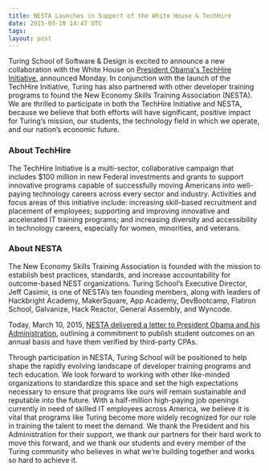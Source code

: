 ```yaml
---
title: NESTA Launches in Support of the White House & TechHire
date: 2015-03-10 14:47 UTC
tags:
layout: post
---
```


Turing School of Software & Design is excited to announce a new collaboration with the White House on [President Obama's TechHire Initiative](http://www.whitehouse.gov/issues/technology/techhire), announced Monday. In conjunction with the launch of the TechHire Initiative, Turing has also partnered with other developer training programs to found the New Economy Skills Training Association (NESTA). We are thrilled to participate in both the TechHire Initiative and NESTA, because we believe that both efforts will have significant, positive impact for Turing’s mission, our students, the technology field in which we operate, and our nation’s economic future.

### About TechHire

The TechHire Initiative is a multi-sector, collaborative campaign that includes $100 million in new Federal investments and grants to support innovative programs capable of successfully moving Americans into well-paying technology careers across every sector and industry. Activities and focus areas of this initiative include: increasing skill-based recruitment and placement of employees; supporting and improving innovative and accelerated IT training programs; and increasing diversity and accessibility in technology careers, especially for women, minorities, and veterans.

### About NESTA

The New Economy Skills Training Association is founded with the mission to establish best practices, standards, and increase accountability for outcome-based NEST organizations. Turing School’s Executive Director, Jeff Casimir, is one of NESTA’s ten founding members, along with leaders of Hackbright Academy, MakerSquare, App Academy, DevBootcamp, Flatiron School, Galvanize, Hack Reactor, General Assembly, and Wyncode.

Today, March 10, 2015, [NESTA delivered a letter to President Obama and his Administration](https://www.dropbox.com/s/76zqbjy4ky8z29f/NESTA%20Letter%20to%20the%20POTUS.pdf?dl=0), outlining a commitment to publish student outcomes on an annual basis and have them verified by third-party CPAs.

Through participation in NESTA, Turing School will be positioned to help shape the rapidly evolving landscape of developer training programs and tech education. We look forward to working with other like-minded organizations to standardize this space and set the high expectations necessary to ensure that programs like ours will remain sustainable and reputable into the future. With a half-million high-paying job openings currently in need of skilled IT employees across America, we believe it is vital that programs like Turing become more widely recognized for our role in training the talent to meet the demand. We thank the President and his Administration for their support, we thank our partners for their hard work to move this forward, and we thank our students and every member of the Turing community who believes in what we’re building together and works so hard to achieve it.
